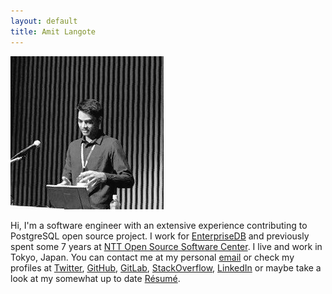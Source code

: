 ```yaml
---
layout: default
title: Amit Langote
---
```

<img src="files/me.jpg" alt="hi" class="inline"/>
<p>Hi, I'm a software engineer with an extensive experience contributing to PostgreSQL open source project. I work for <a href="https://www.enterprisedb.com/">EnterpriseDB</a> and previously spent some 7 years at <a href="https://www.sic.ecl.ntt.co.jp/e/oss/">NTT Open Source Software Center</a>.  I live and work in Tokyo, Japan.  You can contact me at my personal <a href="mailto:amitlangote09@gmail.com">email</a> or check my profiles at <a href="https://twitter.com/amitlan">Twitter</a>, <a href="https://github.com/amitlan">GitHub</a>, <a href="https://gitlab.com/amitlan">GitLab</a>, <a href="https://stackoverflow.com/users/683402">StackOverflow</a>, <a href="https://linkedin.com/in/amitlan">LinkedIn</a> or maybe take a look at my somewhat up to date <a href="https://s3-ap-northeast-1.amazonaws.com/amitlan.com/files/resume.pdf">Résumé</a>.
